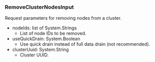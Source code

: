 ### RemoveClusterNodesInput
Request parameters for removing nodes from a cluster.

- nodeIds: list of System.Strings
  - List of node IDs to be removed.
- useQuickDrain: System.Boolean
  - Use quick drain instead of full data drain (not recommended).
- clusterUuid: System.String
  - Cluster UUID.
